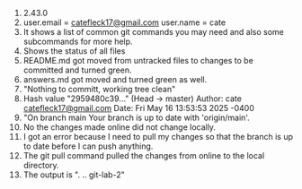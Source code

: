 1. 2.43.0
2. user.email = catefleck17@gmail.com
   user.name = cate
3. It shows a list of common git  commands you may need and also some subcommands for more help.
4. Shows the status of all files
5. README.md got moved from untracked files to changes to be committed and turned green.
6. answers.md got moved and turned green as well.
7. "Nothing to committ, working tree clean"
8. Hash value "2959480c39..." (Head -> master)
   Author: cate <catefleck17@gmail.com>
   Date: Fri May 16 13:53:53 2025 -0400
9. "On branch main Your branch is up to date with 'origin/main'.
10. No the changes made online did not change locally.
11. I got an error because I need to pull my changes so that the branch is up to date before I can push anything.
12. The git pull command pulled the changes from online to the local directory.
13. The output is ". .. git-lab-2"
